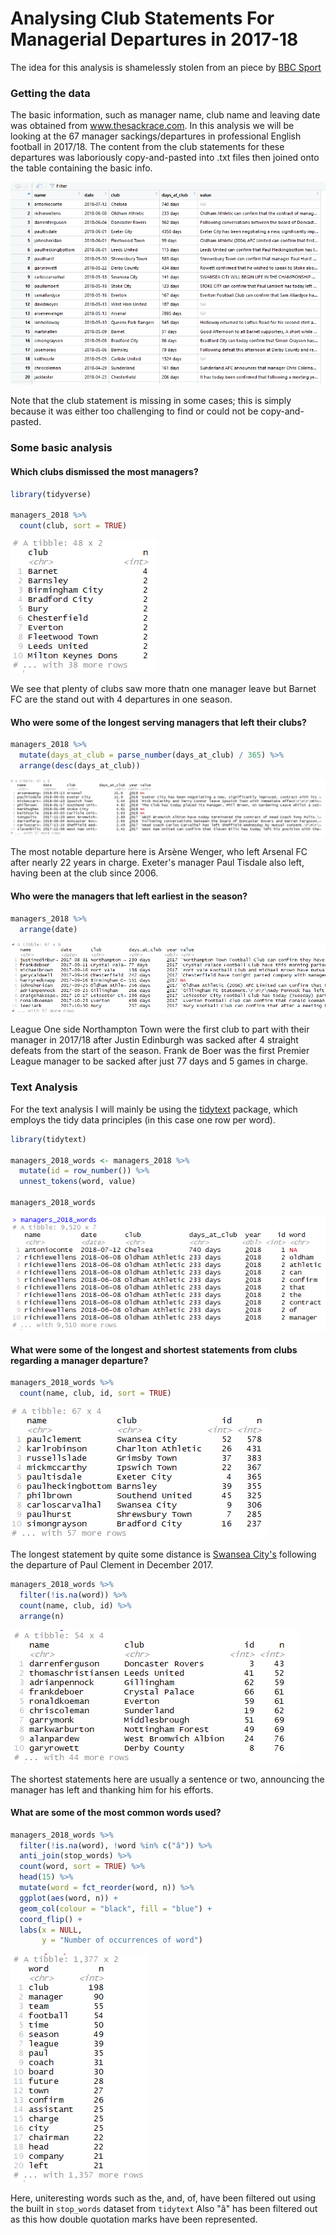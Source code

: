 # Analysing Club Statements For Managerial Departures in 2017-18

The idea for this analysis is shamelessly stolen from an piece by [BBC Sport](https://www.bbc.co.uk/sport/football/46875479)

### Getting the data 

The basic information, such as manager name, club name and leaving date was obtained from www.thesackrace.com. In this analysis we will
be looking at the 67 manager sackings/departures in professional English football in 2017/18. The content from the club statements
for these departures was laboriously copy-and-pasted into .txt files then joined onto the table containing the basic info. 

![](https://github.com/TimHoare/football/blob/master/manager_departures/images/manager_dataframe.png)

Note that the club statement is missing in some cases; this is simply because it was either too challenging to find or could not 
be copy-and-pasted.

### Some basic analysis

#### Which clubs dismissed the most managers?

```r
library(tidyverse)

managers_2018 %>%
  count(club, sort = TRUE)
  ```
![](https://github.com/TimHoare/football/blob/master/manager_departures/images/most_departures.png)

We see that plenty of clubs saw more thatn one manager leave but Barnet FC are the stand out with 4 departures in one season.

#### Who were some of the longest serving managers that left their clubs?

```r
managers_2018 %>%
  mutate(days_at_club = parse_number(days_at_club) / 365) %>%
  arrange(desc(days_at_club))
  ```

![](https://github.com/TimHoare/football/blob/master/manager_departures/images/longest_serving_managers.png)

The most notable departure here is Arsène Wenger, who left Arsenal FC after nearly 22 years in charge. Exeter's manager Paul
Tisdale also left, having been at the club since 2006.

#### Who were the managers that left earliest in the season?

```r
managers_2018 %>%
  arrange(date)
  ```
![](https://github.com/TimHoare/football/blob/master/manager_departures/images/earliest_to_leave.png)

League One side Northampton Town were the first club to part with their manager in 2017/18 after Justin Edinburgh was sacked after
4 straight defeats from the start of the season. Frank de Boer was the first Premier League manager to be sacked after just 77 days 
and 5 games in charge.

### Text Analysis

For the text analysis I will mainly be using the [tidytext](https://cran.r-project.org/web/packages/tidytext/index.html) package,
which employs the tidy data principles (in this case one row per word).

```r
library(tidytext)

managers_2018_words <- managers_2018 %>%
  mutate(id = row_number()) %>%
  unnest_tokens(word, value)
  
managers_2018_words
  ```
![](https://github.com/TimHoare/football/blob/master/manager_departures/images/managers_2018_words.png)

#### What were some of the longest and shortest statements from clubs regarding a manager departure?

```r
managers_2018_words %>%
  count(name, club, id, sort = TRUE)
  ```
  ![](https://github.com/TimHoare/football/blob/master/manager_departures/images/longest_statements.png)
  
The longest statement by quite some distance is [Swansea City's](https://www.swanseacity.com/news/swansea-city-part-company-paul-clement) following the departure of Paul Clement in December 2017.

```r
managers_2018_words %>%
  filter(!is.na(word)) %>%
  count(name, club, id) %>%
  arrange(n)
  ```  
![](https://github.com/TimHoare/football/blob/master/manager_departures/images/shortest_statement.png)

The shortest statements here are usually a sentence or two, announcing the manager has left and thanking him for his efforts.

#### What are some of the most common words used?

```r
managers_2018_words %>%
  filter(!is.na(word), !word %in% c("â")) %>%
  anti_join(stop_words) %>%
  count(word, sort = TRUE) %>%
  head(15) %>%
  mutate(word = fct_reorder(word, n)) %>%
  ggplot(aes(word, n)) +
  geom_col(colour = "black", fill = "blue") +
  coord_flip() +
  labs(x = NULL,
       y = "Number of occurrences of word")
```
![](https://github.com/TimHoare/football/blob/master/manager_departures/images/most_common_words.png)

Here, uniteresting words such as the, and, of, have been filtered out using the built in `stop_words` dataset from `tidytext`
Also "â" has been filtered out as this how double quotation marks have been represented. 



  

  
  









